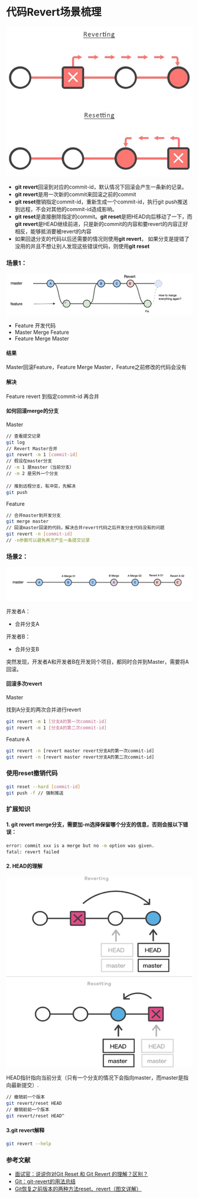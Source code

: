 # 代码Revert场景梳理

![imgage](image/git01.jpg)

- **git revert**回滚到对应的commit-id，默认情况下回滚会产生一条新的记录。
- **git revert**是用一次新的commit来回滚之前的commit
- **git reset**撤销指定commit-id，重新生成一个commit-id，执行git push推送到远程，不会对其他的commit-id造成影响。
- **git reset**是直接删除指定的commit。**git reset**是把HEAD向后移动了一下，而**git revert**是HEAD继续前进，只是新的commit的内容和要revert的内容正好相反，能够抵消要被revert的内容
- 如果回退分支的代码以后还需要的情况则使用**git revert**， 如果分支是提错了没用的并且不想让别人发现这些错误代码，则使用**git reset**

### 场景1：

![imgage](image/git02.jpg)

- Feature 开发代码
- Master Merge Feature
- Feature Merge Master

#### 结果
 Master回滚Feature，Feature Merge Master，Feature之前修改的代码会没有
 
#### 解决

Feature revert 到指定commit-id 再合并

#### 如何回滚merge的分支

Master

```bash
// 查看提交记录
git log 
// Revert Master合并
git revert -m 1 [commit-id]
// 假设在master分支
// -m 1 是master（当前分支）
// -m 2 是另外一个分支

// 推到远程分支，有冲突，先解决
git push
```

Feature

```bash
// 合并master到开发分支
git merge master
// 回滚master回滚的代码，解决合并revert代码之后开发分支代码没有的问题
git revert -n [commit-id]
// -n参数可以避免再次产生一条提交记录
```

### 场景2：

![imgage](image/git03.jpg)

开发者A：
- 合并分支A

开发者B：
- 合并分支B

突然发现，开发者A和开发者B在开发同个项目，都同时合并到Master，需要将A回滚。

#### 回滚多次revert

Master

找到A分支的两次合并进行revert

```bash
git revert -m 1 [分支A的第一次commit-id]
git revert -m 1 [分支A的第二次commit-id]
```

Feature A 

```bash
git revert -n [revert master revert分支A的第一次commit-id]
git revert -n [revert master revert分支A的第二次commit-id] 
```

### 使用reset撤销代码

```bash
git reset --hard [commit-id]
git push -f // 强制推送
```

### 扩展知识

#### 1. git revert merge分支，需要加-m选择保留哪个分支的信息，否则会报以下错误：

```bash
error: commit xxx is a merge but no -m option was given.
fatal: revert failed
```

#### 2. HEAD的理解

![imgage](image/git04.jpg)

HEAD指针指向当前分支（只有一个分支的情况下会指向master，而master是指向最新提交）.

```bash
// 撤销前一个版本
git revert/reset HEAD
// 撤销前前一个版本
git revert/reset HEAD^
```

#### 3.git revert解释
```bash
git revert --help
```

### 参考文献
- [面试官：说说你对Git Reset 和 Git Revert 的理解？区别？](https://www.51cto.com/article/678497.html)
- [Git：git-revert的用法总结](https://blog.csdn.net/chaiyu2002/article/details/81181134?utm_medium=distribute.pc_aggpage_search_result.none-task-blog-2~aggregatepage~first_rank_ecpm_v1~rank_v31_ecpm-2-81181134.pc_agg_new_rank&utm_term=git+revert%E5%8F%82%E6%95%B0&spm=1000.2123.3001.4430)
- [Git恢复之前版本的两种方法reset、revert（图文详解）](https://blog.csdn.net/yxlshk/article/details/79944535)






